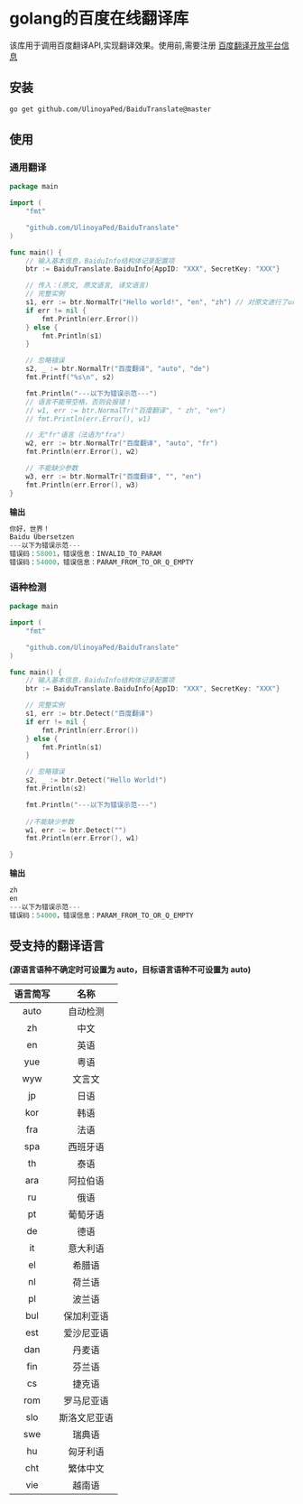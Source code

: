 # golang的百度在线翻译库

该库用于调用百度翻译API,实现翻译效果。使用前,需要注册 [百度翻译开放平台信息](http://api.fanyi.baidu.com/api/trans/product/index)

## 安装

```bash
go get github.com/UlinoyaPed/BaiduTranslate@master
```

## 使用

### 通用翻译

```go
package main

import (
	"fmt"

	"github.com/UlinoyaPed/BaiduTranslate"
)

func main() {
	// 输入基本信息，BaiduInfo结构体记录配置项
	btr := BaiduTranslate.BaiduInfo{AppID: "XXX", SecretKey: "XXX"}

	// 传入：(原文, 原文语言, 译文语言)
	// 完整实例
	s1, err := btr.NormalTr("Hello world!", "en", "zh") // 对原文进行了url encode，原文可带空格
	if err != nil {
		fmt.Println(err.Error())
	} else {
		fmt.Println(s1)
	}

	// 忽略错误
	s2, _ := btr.NormalTr("百度翻译", "auto", "de")
	fmt.Printf("%s\n", s2)

	fmt.Println("---以下为错误示范---")
	// 语言不能带空格，否则会报错！
	// w1, err := btr.NormalTr("百度翻译", " zh", "en")
	// fmt.Println(err.Error(), w1)

	// 无"fr"语言（法语为"fra"）
	w2, err := btr.NormalTr("百度翻译", "auto", "fr")
	fmt.Println(err.Error(), w2)

	// 不能缺少参数
	w3, err := btr.NormalTr("百度翻译", "", "en")
	fmt.Println(err.Error(), w3)
}

```

**输出**

```go
你好，世界！
Baidu Übersetzen
---以下为错误示范---
错误码：58001，错误信息：INVALID_TO_PARAM 
错误码：54000，错误信息：PARAM_FROM_TO_OR_Q_EMPTY 
```

### 语种检测

```go
package main

import (
	"fmt"

	"github.com/UlinoyaPed/BaiduTranslate"
)

func main() {
	// 输入基本信息，BaiduInfo结构体记录配置项
	btr := BaiduTranslate.BaiduInfo{AppID: "XXX", SecretKey: "XXX"}

	// 完整实例
	s1, err := btr.Detect("百度翻译")
	if err != nil {
		fmt.Println(err.Error())
	} else {
		fmt.Println(s1)
	}

	// 忽略错误
	s2, _ := btr.Detect("Hello World!")
	fmt.Println(s2)

	fmt.Println("---以下为错误示范---")
	
	//不能缺少参数
	w1, err := btr.Detect("")
	fmt.Println(err.Error(), w1)

}

```

**输出**

```go
zh
en
---以下为错误示范---
错误码：54000，错误信息：PARAM_FROM_TO_OR_Q_EMPTY
```

## 受支持的翻译语言

 **(源语言语种不确定时可设置为 auto，目标语言语种不可设置为 auto)**

| 语言简写 |     名称     |
| :------: | :----------: |
|   auto   |   自动检测   |
|    zh    |     中文     |
|    en    |     英语     |
|   yue    |     粤语     |
|   wyw    |    文言文    |
|    jp    |     日语     |
|   kor    |     韩语     |
|   fra    |     法语     |
|   spa    |   西班牙语   |
|    th    |     泰语     |
|   ara    |   阿拉伯语   |
|    ru    |     俄语     |
|    pt    |   葡萄牙语   |
|    de    |     德语     |
|    it    |   意大利语   |
|    el    |    希腊语    |
|    nl    |    荷兰语    |
|    pl    |    波兰语    |
|   bul    |  保加利亚语  |
|   est    |  爱沙尼亚语  |
|   dan    |    丹麦语    |
|   fin    |    芬兰语    |
|    cs    |    捷克语    |
|   rom    |  罗马尼亚语  |
|   slo    | 斯洛文尼亚语 |
|   swe    |    瑞典语    |
|    hu    |   匈牙利语   |
|   cht    |   繁体中文   |
|   vie    |    越南语    |
